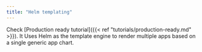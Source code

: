 ```yaml
---
title: "Helm templating"
---
```


Check [Production ready tutorial]({{< ref "tutorials/production-ready.md" >}}). It Uses Helm as the template engine to render multiple apps based on a single generic app chart.

